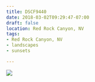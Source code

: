 ```yaml
---
title: DSCF9440
date: 2018-03-02T09:29:47-07:00
draft: false
location: Red Rock Canyon, NV
tags:
- Red Rock Canyon, NV
- landscapes
- sunsets

---
```

![](https://d17enza3bfujl8.cloudfront.net/DSCF9440.jpg)
